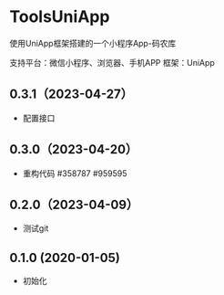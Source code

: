# ToolsUniApp
使用UniApp框架搭建的一个小程序App-码农库

支持平台：微信小程序、浏览器、手机APP
框架：UniApp
## 0.3.1（2023-04-27）
- 配置接口
## 0.3.0（2023-04-20）
- 重构代码   #358787  #959595
## 0.2.0（2023-04-09）
- 测试git
## 0.1.0 (2020-01-05)
- 初始化